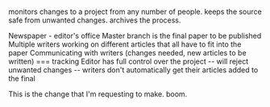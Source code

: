 monitors changes to a project from any number of people.
keeps the source safe from unwanted changes.
archives the process.

Newspaper - editor's office
Master branch is the final paper to be published
Multiple writers working on different articles that all have to fit into the paper
Communicating with writers (changes needed, new articles to be written) === tracking
Editor has full control over the project -- will reject unwanted changes -- writers don't automatically get their articles added to the final

This is the change that I'm requesting to make. boom. 
